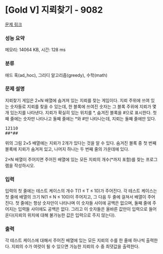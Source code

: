 # [Gold V] 지뢰찾기 - 9082 

[문제 링크](https://www.acmicpc.net/problem/9082) 

### 성능 요약

메모리: 14064 KB, 시간: 128 ms

### 분류

애드 혹(ad_hoc), 그리디 알고리즘(greedy), 수학(math)

### 문제 설명

<p>지뢰찾기 게임은 2×N 배열에 숨겨져 있는 지뢰를 찾는 게임이다. 지뢰 주위에 쓰여 있는 숫자들로 지뢰를 찾을 수 있는데, 한 블록에 쓰여진 숫자는 그 블록 주위에 지뢰가 몇 개 있는지를 나타낸다. 지뢰가 확실히 있는 위치를 *, 숨겨진 블록을 #으로 표시한다. 첫째 줄에는 숫자만 나타나고 둘째 줄에는 *와 #만 나타나는데, 지뢰는 둘째 줄에만 있다.</p>

<pre>12110
##*##</pre>

<p>위의 그림 2×5 배열에는 지뢰가 2개가 있다는 것을 알 수 있다. 숨겨진 블록 중 첫 번째 블록에 지뢰가 숨겨져 있고, 나머지 하나는 두 번째 줄의 가운데에 있다.</p>

<p>2×N 배열이 주어지면 주어진 배열에 있는 모든 지뢰의 개수(*까지 포함)를 찾는 프로그램을 작성하시오.</p>

### 입력 

 <p>입력의 첫 줄에는 테스트 케이스의 개수 T(1 ≤ T ≤ 10)가 주어진다. 각 테스트 케이스는 첫 줄에 배열의 크기 N(1 ≤ N ≤ 100)이 주어지고, 그 다음 두 줄에 걸쳐서 배열이 주어진다. 첫 줄에는 항상 숫자만이 나타나며 이 숫자들 사이에 공백은 없으며, 둘째 줄에 주어지는 입력들 사이에도 공백은 없다. 그리고 이 숫자들은 올바른 값만이 입력으로 들어온다(지뢰의 위치에 대해 불가능한 값은 입력으로 주지 않는다).</p>

### 출력 

 <p>각 테스트 케이스에 대해서 주어진 배열에 있는 모든 지뢰의 수를 한 줄에 하나씩 출력한다. 지뢰의 수가 여럿이 될 수 있으면 가능한 지뢰의 수 중 최댓값을 출력한다.</p>

